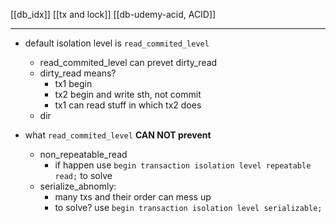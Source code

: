 [[db_idx]]
[[tx and lock]]
[[db-udemy-acid, ACID]]



---

- default isolation level is `read_commited_level`
	- read_commited_level can prevet dirty_read
	- dirty_read means?
		- tx1 begin
		- tx2 begin and write sth, not commit
		- tx1 can read stuff in which tx2 does
	- dir

- what `read_commited_level` **CAN NOT prevent**
	- non_repeatable_read
		- if happen use `begin transaction isolation level repeatable read;` to solve
	- serialize_abnomly: 
		- many txs and their order can mess up
		- to solve? use `begin transaction isolation level serializable;`